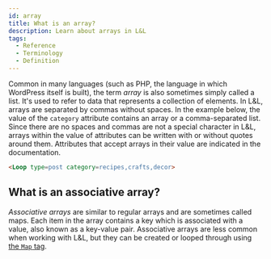 ```yaml
---
id: array
title: What is an array?
description: Learn about arrays in L&L
tags:
  - Reference
  - Terminology
  - Definition
---
```

Common in many languages (such as PHP, the language in which WordPress itself is built), the term _array_ is also sometimes simply called a list. It's used to refer to data that represents a collection of elements. In L&L, arrays are separated by commas without spaces. In the example below, the value of the `category` attribute contains an array or a comma-separated list. Since there are no spaces and commas are not a special character in L&L, arrays within the value of attributes can be written with or without quotes around them. Attributes that accept arrays in their value are indicated in the documentation.

```html
<Loop type=post category=recipes,crafts,decor>
```

## What is an associative array?

_Associative arrays_ are similar to regular arrays and are sometimes called maps. Each item in the array contains a key which is associated with a value, also known as a key-value pair. Associative arrays are less common when working with L&L, but they can be created or looped through using [the `Map` tag](/docs/learning-guides/dynamic-tags/map).